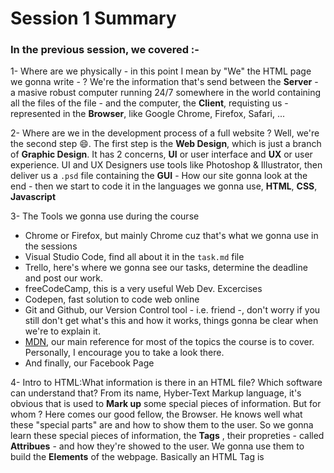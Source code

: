 # Session 1 Summary

### In the previous session, we covered :-

1- Where are we physically - in this point I mean by "We" the HTML page we gonna write - ? We're the information that's send between the __Server__ - a masive robust computer running 24/7 somewhere in the world containing all the files of the file -  and the computer, the __Client__, requisting us - represented in the __Browser__, like Google Chrome, Firefox, Safari, ...

2- Where are we in the development process of a full website ? Well, we're the second step :smile:. The first step is the __Web Design__, which is just a branch of __Graphic Design__. It has 2 concerns, __UI__ or user interface and __UX__ or user experience. UI and UX Designers use tools like Photoshop & Illustrator, then deliver us a `.psd` file containing the __GUI__ - How our site gonna look at the end - then we start to code it in the languages we gonna use, __HTML__, __CSS__, __Javascript__

3- The Tools we gonna use during the course 
 - Chrome or Firefox, but mainly Chrome cuz that's what we gonna use in the sessions
 - Visual Studio Code, find all about it in the `task.md` file
 - Trello, here's where we gonna see our tasks, determine the deadline and post our work.
 - freeCodeCamp, this is a very useful Web Dev. Excercises
 - Codepen, fast solution to code web online
 - Git and Github, our Version Control tool - i.e. friend -, don't worry if you still don't get what's this and how it works, things gonna be clear when we're to explain it.
 - [MDN](developer.mozilla.org), our main reference for most of the topics the course is to cover. Personally, I encourage you to take a look there.
 - And finally, our Facebook Page

4- Intro to HTML:What information is there in an HTML file? Which software can understand that? From its name, Hyber-Text Markup language, it's obvious that is used to __Mark up__ some special pieces of information. But for whom ? Here comes our good fellow, the Browser. He knows well what these "special parts" are and how to show them to the user. So we gonna learn these special pieces of information, the __Tags__ , their propreties - called __Attribues__ - and how they're showed to the user. We gonna use them to build the __Elements__ of the webpage. Basically an HTML Tag is 